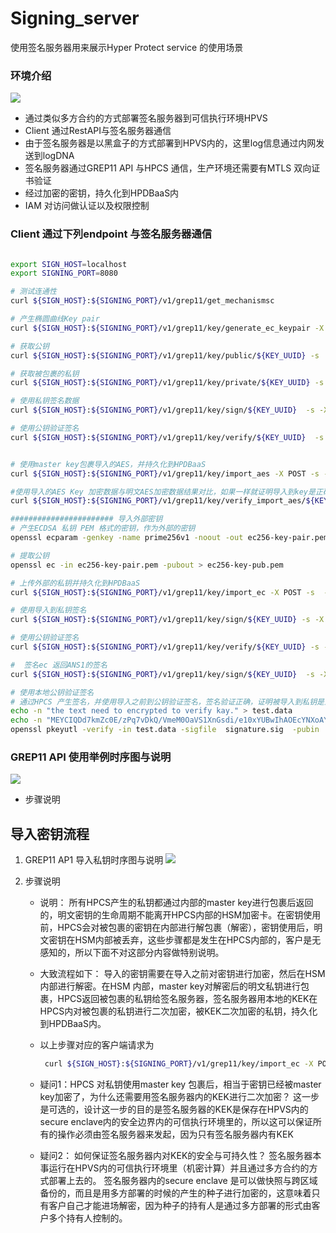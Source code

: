 # Signing_server
 
 使用签名服务器用来展示Hyper Protect service 的使用场景

### 环境介绍
![](./img/setup.jpg)
- 通过类似多方合约的方式部署签名服务器到可信执行环境HPVS
- Client 通过RestAPI与签名服务器通信
- 由于签名服务器是以黑盒子的方式部署到HPVS内的，这里log信息通过内网发送到logDNA
- 签名服务器通过GREP11 API 与HPCS 通信，生产环境还需要有MTLS 双向证书验证
- 经过加密的密钥，持久化到HPDBaaS内 
- IAM 对访问做认证以及权限控制


### Client 通过下列endpoint 与签名服务器通信

```sh

export SIGN_HOST=localhost
export SIGNING_PORT=8080

# 测试连通性
curl ${SIGN_HOST}:${SIGNING_PORT}/v1/grep11/get_mechanismsc

# 产生椭圆曲线Key pair
curl ${SIGN_HOST}:${SIGNING_PORT}/v1/grep11/key/generate_ec_keypair -X POST -s | jq

# 获取公钥
curl ${SIGN_HOST}:${SIGNING_PORT}/v1/grep11/key/public/${KEY_UUID} -s | jq

# 获取被包裹的私钥
curl ${SIGN_HOST}:${SIGNING_PORT}/v1/grep11/key/private/${KEY_UUID} -s | jq

# 使用私钥签名数据
curl ${SIGN_HOST}:${SIGNING_PORT}/v1/grep11/key/sign/${KEY_UUID}  -s -X POST -d '{"data":"the text need to encrypted to verify kay."}'

# 使用公钥验证签名
curl ${SIGN_HOST}:${SIGNING_PORT}/v1/grep11/key/verify/${KEY_UUID}  -s -X POST -d '{"data":"the text need to encrypted to verify kay.","signature":"guoQxLxqOYUbZ2O7jgbLnte4XA0SxSD0xj0/m6SVI0PaIBODQ/WJEZ+By2XqFzrRJyUUc8XFrXcLfHTjFmJjlA"}' |jq


# 使用master key包裹导入的AES，并持久化到HPDBaaS
curl ${SIGN_HOST}:${SIGNING_PORT}/v1/grep11/key/import_aes -X POST -s -d '{"key_content":"E5E9FA1BA31ECD1AE84F75CAAA474F3A"}' |jq

#使用导入的AES Key 加密数据与明文AES加密数据结果对比，如果一样就证明导入到key是正确的，并且被master key 包裹了
curl ${SIGN_HOST}:${SIGNING_PORT}/v1/grep11/key/verify_import_aes/${KEY_UUID}  -X POST -d '{"key_content":"E5E9FA1BA31ECD1AE84F75CAAA474F3A","data":"the text need to encrypted to verify kay."}'

####################### 导入外部密钥
# 产生ECDSA 私钥 PEM 格式的密钥，作为外部的密钥
openssl ecparam -genkey -name prime256v1 -noout -out ec256-key-pair.pem

# 提取公钥
openssl ec -in ec256-key-pair.pem -pubout > ec256-key-pub.pem

# 上传外部的私钥并持久化到HPDBaaS
curl ${SIGN_HOST}:${SIGNING_PORT}/v1/grep11/key/import_ec -X POST -s  -F "file=@./ec256-key-pair.pem" | jq

# 使用导入到私钥签名 
curl ${SIGN_HOST}:${SIGNING_PORT}/v1/grep11/key/sign/${KEY_UUID} -s -X POST -d '{"data":"the text need to encrypted to verify kay."}' | jq

# 使用公钥验证签名
curl ${SIGN_HOST}:${SIGNING_PORT}/v1/grep11/key/verify/${KEY_UUID} -s -X POST -d '{"data":"the text need to encrypted to verify kay.","signature":"UjVXX0/CcX4RzZmMW5lkcK5/N8oUSCKd5eFiHUDNgsby74skSD3cbJN4bTesinVq1b4QzbLSnDpuNkl89i8FSw"}'

#  签名ec 返回ANS1的签名
curl ${SIGN_HOST}:${SIGNING_PORT}/v1/grep11/key/sign/${KEY_UUID}  -s -X POST -d '{"data":"the text need to encrypted to verify kay.","sig_format":"ans1"}' | jq

# 使用本地公钥验证签名
# 通过HPCS 产生签名，并使用导入之前到公钥验证签名，签名验证正确，证明被导入到私钥是正确的，且被双层加密
echo -n "the text need to encrypted to verify kay." > test.data
echo -n "MEYCIQDd7kmZc0E/zPq7vDkQ/VmeM0OaVS1XnGsdi/e10xYUBwIhAOEcYNXoAYAeIcOkUlrDr4g8MjQVLZKa8q4aQQNps5IJ" |gbase64 --decode -w 0  > signature.sig
openssl pkeyutl -verify -in test.data -sigfile  signature.sig  -pubin  -inkey ec256-key-pub.pem


```
### GREP11 API 使用举例时序图与说明
![](./img/GREP11%20API%20%20使用场景说明-详细版本.jpg)
  - 步骤说明


## 导入密钥流程

1.  GREP11 AP1 导入私钥时序图与说明
![](./img/grep11_import_key.jpg)

2. 步骤说明
   - 说明： 所有HPCS产生的私钥都通过内部的master key进行包裹后返回的，明文密钥的生命周期不能离开HPCS内部的HSM加密卡。在密钥使用前，HPCS会对被包裹的密钥在内部进行解包裹（解密），密钥使用后，明文密钥在HSM内部被丢弃，这些步骤都是发生在HPCS内部的，客户是无感知的，所以下面不对这部分内容做特别说明。

   - 大致流程如下：
   导入的密钥需要在导入之前对密钥进行加密，然后在HSM内部进行解密。在HSM 内部，master key对解密后的明文私钥进行包裹，HPCS返回被包裹的私钥给签名服务器，签名服务器用本地的KEK在HPCS内对被包裹的私钥进行二次加密，被KEK二次加密的私钥，持久化到HPDBaaS内。

   - 以上步骤对应的客户端请求为
     ```sh
      curl ${SIGN_HOST}:${SIGNING_PORT}/v1/grep11/key/import_ec -X POST -s  -F "file=@./ec256-key-pair.pem" | jq
     ```
   
   - 疑问1：HPCS 对私钥使用master key 包裹后，相当于密钥已经被master key加密了，为什么还需要用签名服务器内的KEK进行二次加密？
   这一步是可选的，设计这一步的目的是签名服务器的KEK是保存在HPVS内的secure enclave内的安全边界内的可信执行环境里的，所以这可以保证所有的操作必须由签名服务器来发起，因为只有签名服务器内有KEK


   - 疑问2： 如何保证签名服务器内对KEK的安全与可持久性？
    签名服务器本事运行在HPVS内的可信执行环境里（机密计算）并且通过多方合约的方式部署上去的。 签名服务器内的secure enclave 是可以做快照与跨区域备份的，而且是用多方部署的时候的产生的种子进行加密的，这意味着只有客户自己才能进场解密，因为种子的持有人是通过多方部署的形式由客户多个持有人控制的。

